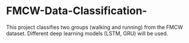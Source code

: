 # FMCW-Data-Classification-
This project classifies two groups (walking and running) from the FMCW dataset. Different deep learning models (LSTM, GRU) will be used.
